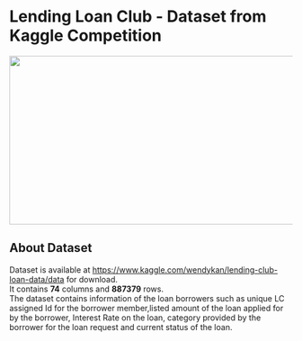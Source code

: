 # Lending Loan Club - Dataset from Kaggle Competition
<img width="1000" height="300" src = "https://blog.lendingclub.com/wp-content/uploads/2017/05/LC-Logo-Official-min.png">

## About Dataset
 Dataset is available at https://www.kaggle.com/wendykan/lending-club-loan-data/data for download.\
 It contains **74** columns and **887379** rows.\
 The dataset contains information of the loan borrowers such as unique LC assigned Id for the borrower member,listed amount of the loan   applied for by the borrower, Interest Rate on the loan, category provided by the borrower for the loan request and current status of the loan.
  
 
 

  
 

 
  
 
